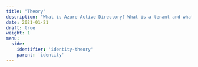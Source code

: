 ```yaml
---
title: "Theory"
description: "What is Azure Active Directory? What is a tenant and what is a directory? And what are the different types of security principals in AAD? Read this section to get a grounding in the different AAD terms and objects and how they are used."
date: 2021-01-21
draft: true
weight: 1
menu:
  side:
    identifier: 'identity-theory'
    parent: 'identity'
---
```

